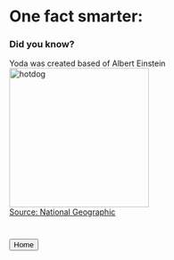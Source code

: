 <h1>One fact smarter:</h1>

<h3>Did you know?</h3>
Yoda was created based of Albert Einstein<br>
<img src="https://encrypted-tbn0.gstatic.com/images?q=tbn:ANd9GcQIuobbroZmOFjUQk-QVusGiQ5wz1LWEkdYabOfHs1aali7PpA93aZ56Dc5CwV0EiKKuBw&usqp=CAU" alt="hotdog"
     width="250"
     height="250">
<br>
<a href="https://kids.nationalgeographic.com/weird-but-true">Source: National Geographic</a>
<br>
<h1><a href='https://mrpi314.com'><button>Home</button></a></h1>
